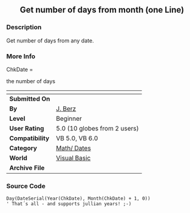 ﻿<div align="center">

## Get number of days from month \(one Line\)


</div>

### Description

Get number of days from any date.
 
### More Info
 
ChkDate = <any date>

the number of days


<span>             |<span>
---                |---
**Submitted On**   |
**By**             |[J\. Berz](https://github.com/Planet-Source-Code/PSCIndex/blob/master/ByAuthor/j-berz.md)
**Level**          |Beginner
**User Rating**    |5.0 (10 globes from 2 users)
**Compatibility**  |VB 5\.0, VB 6\.0
**Category**       |[Math/ Dates](https://github.com/Planet-Source-Code/PSCIndex/blob/master/ByCategory/math-dates__1-37.md)
**World**          |[Visual Basic](https://github.com/Planet-Source-Code/PSCIndex/blob/master/ByWorld/visual-basic.md)
**Archive File**   |[](https://github.com/Planet-Source-Code/j-berz-get-number-of-days-from-month-one-line__1-45684/archive/master.zip)





### Source Code

```
Day(DateSerial(Year(ChkDate), Month(ChkDate) + 1, 0))
' That´s all - and supports jullian years! ;-)
```

